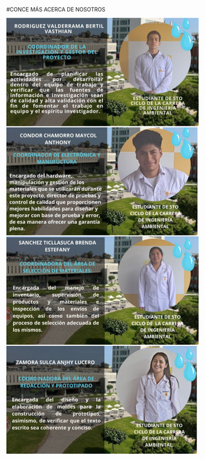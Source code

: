 #CONCE MÁS ACERCA DE NOSOTROS

![](https://github.com/lucero-zamora/Grupo3-FdD/blob/main/FdD/IMAGENES/1%20bertil.jpg)
![](https://github.com/lucero-zamora/Grupo3-FdD/blob/main/FdD/IMAGENES/2%20maycol.jpg)
![](https://github.com/lucero-zamora/Grupo3-FdD/blob/main/FdD/IMAGENES/3%20brenda.jpg)
![](https://github.com/lucero-zamora/Grupo3-FdD/blob/main/FdD/IMAGENES/4%20lucero.jpg)
